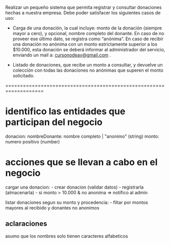 Realizar un pequeño sistema que permita registrar y consultar donaciones hechas a nuestra empresa. Debe poder satisfacer los siguientes casos de uso:

- Carga de una donación, la cual incluye: monto de la donación (siempre mayor a cero), y opcional, nombre completo del donante. En caso de no proveer ese último dato, se registra como “anónima”. En caso de recibir una donación no anónima con un monto estrictamente superior a los $10.000, esta donación se deberá informar al administrador del servicio, enviando un mail a: cursonodeav@gmail.com .

- Listado de donaciones, que recibe un monto a consultar, y devuelve un colección con todas las donaciones no anónimas que superen el monto solicitado.

===================================================================

# identifico las entidades que participan del negocio

donacion:
    nombreDonante: nombre completo | "anonimo" (string)
    monto: numero positivo (number)

# acciones que se llevan a cabo en el negocio

cargar una donacion:
    - crear donacion (validar datos)
    - registrarla (almacenarla)
    - si monto > 10.000 & no anonima => notifico  al admin
  
listar donaciones segun su monto y procedencia:
    - filtar por montos mayores al recibido y donantes no anonimos

## aclaraciones
asumo que los nombres solo tienen caracteres alfabeticos